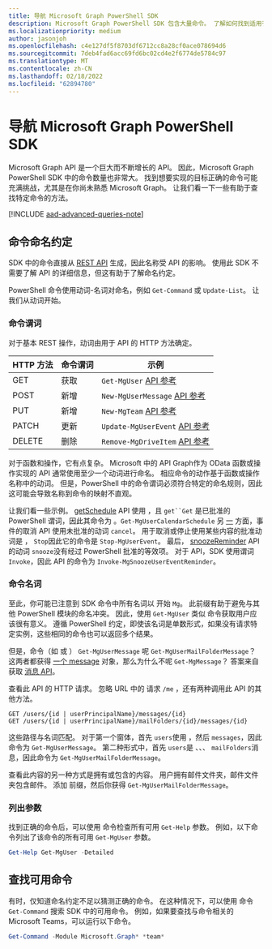```yaml
---
title: 导航 Microsoft Graph PowerShell SDK
description: Microsoft Graph PowerShell SDK 包含大量命令。 了解如何找到适用于想要实现的目标的命令。
ms.localizationpriority: medium
author: jasonjoh
ms.openlocfilehash: c4e127df5f8703df6712cc8a28cf0ace078694d6
ms.sourcegitcommit: 7deb4fad6acc69fd6bc02cd4e2f6774de5784c97
ms.translationtype: MT
ms.contentlocale: zh-CN
ms.lasthandoff: 02/18/2022
ms.locfileid: "62894780"
---
```

# <a name="navigating-the-microsoft-graph-powershell-sdk"></a>导航 Microsoft Graph PowerShell SDK

Microsoft Graph API 是一个巨大而不断增长的 API。 因此，Microsoft Graph PowerShell SDK 中的命令数量也非常大。 找到想要实现的目标正确的命令可能充满挑战，尤其是在你尚未熟悉 Microsoft Graph。 让我们看一下一些有助于查找特定命令的方法。

[!INCLUDE [aad-advanced-queries-note](../../includes/aad-advanced-queries-note.md)]

## <a name="command-naming-conventions"></a>命令命名约定

SDK 中的命令直接从 [REST API](/graph/api/overview?view=graph-rest-1.0&preserve-view=true) 生成，因此名称受 API 的影响。 使用此 SDK 不需要了解 API 的详细信息，但这有助于了解命名约定。

PowerShell 命令使用动词-名词对命名，例如 `Get-Command` 或 `Update-List`。 让我们从动词开始。

### <a name="command-verbs"></a>命令谓词

对于基本 REST 操作，动词由用于 API 的 HTTP 方法确定。

| HTTP 方法 | 命令谓词 | 示例 |
|-------------|--------------|---|
| GET         | 获取          | `Get-MgUser` [API 参考](/graph/api/user-get?view=graph-rest-1.0&preserve-view=true) |
| POST        | 新增          | `New-MgUserMessage` [API 参考](/graph/api/user-post-messages?view=graph-rest-1.0&preserve-view=true) |
| PUT         | 新增          | `New-MgTeam` [API 参考](/graph/api/team-put-teams?view=graph-rest-1.0&preserve-view=true) |
| PATCH       | 更新       | `Update-MgUserEvent` [API 参考](/graph/api/event-update?view=graph-rest-1.0&preserve-view=true) |
| DELETE      | 删除       | `Remove-MgDriveItem` [API 参考](/graph/api/driveitem-delete?view=graph-rest-1.0&preserve-view=true) |

对于函数和操作，它有点复杂。 Microsoft 中的 API Graph作为 OData 函数或操作实现的 API 通常使用至少一个动词进行命名。 相应命令的动作基于函数或操作名称中的动词。 但是，PowerShell 中的命令谓词必须符合特定的命名规则，[](/powershell/scripting/developer/cmdlet/approved-verbs-for-windows-powershell-commands)因此这可能会导致名称到命令的映射不直观。

让我们看一些示例。 [getSchedule](/graph/api/calendar-getschedule?view=graph-rest-1.0&preserve-view=true) API 使用 ，且 `get``Get` 是已批准的 PowerShell 谓词，因此其命令为 。`Get-MgUserCalendarSchedule` 另 [一](/graph/api/event-cancel?view=graph-rest-beta&preserve-view=true) 方面，事件的取消 API 使用未批准的动词 `cancel`。 用于取消或停止使用某些内容的批准动词是 ， `Stop`因此它的命令是 `Stop-MgUserEvent`。 最后， [snoozeReminder](/graph/api/event-snoozereminder?view=graph-rest-1.0&preserve-view=true) API 的动词 `snooze`没有经过 PowerShell 批准的等效项。 对于 API，SDK 使用谓词 `Invoke`，因此 API 的命令为 `Invoke-MgSnoozeUserEventReminder`。

### <a name="command-nouns"></a>命令名词

至此，你可能已注意到 SDK 命令中所有名词以 开始 `Mg`。 此前缀有助于避免与其他 PowerShell 模块的命名冲突。 因此，使用 `Get-MgUser` 类似 命令获取用户应该很有意义。 遵循 PowerShell 约定，即使该名词是单数形式，如果没有请求特定实例，这些相同的命令也可以返回多个结果。

但是，命令（如 或 ） `Get-MgUserMessage` 呢 `Get-MgUserMailFolderMessage`？ 这两者都获得 [一个 message](/graph/api/resources/message?view=graph-rest-1.0&preserve-view=true) 对象，那么为什么不呢 `Get-MgMessage`？ 答案来自获取 [消息 API](/graph/api/message-get?view=graph-rest-1.0&preserve-view=true)。

查看此 API 的 HTTP 请求。 忽略 URL 中的 请求 `/me` ，还有两种调用此 API 的其他方法。

```http
GET /users/{id | userPrincipalName}/messages/{id}
GET /users/{id | userPrincipalName}/mailFolders/{id}/messages/{id}
```

这些路径与名词匹配。 对于第一个窗体，首先 `users`使用 ，然后 `messages`，因此命令为 `Get-MgUserMessage`。 第二种形式中，首先 `users`是 、、、 `mailFolders`消息，因此命令为 `Get-MgUserMailFolderMessage`。

查看此内容的另一种方式是拥有或包含的内容。 用户拥有邮件文件夹，邮件文件夹包含邮件。 添加 前缀，然后你获得 `Get-MgUserMailFolderMessage`。

### <a name="listing-parameters"></a>列出参数

找到正确的命令后，可以使用 命令检查所有可用 `Get-Help` 参数。 例如，以下命令列出了该命令的所有可用 `Get-MgUser` 参数。

```powershell
Get-Help Get-MgUser -Detailed
```

## <a name="finding-available-commands"></a>查找可用命令

有时，仅知道命名约定不足以猜测正确的命令。 在这种情况下，可以使用 命令 `Get-Command` 搜索 SDK 中的可用命令。 例如，如果要查找与命令相关的Microsoft Teams，可以运行以下命令。

```powershell
Get-Command -Module Microsoft.Graph* *team*
```
